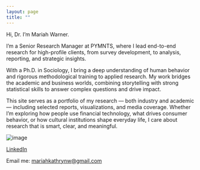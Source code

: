 ```yaml
---
layout: page
title: ""
---
```


Hi, Dr. I’m Mariah Warner.

I’m a Senior Research Manager at PYMNTS, where I lead end-to-end research for high-profile clients, from survey development, to analysis, reporting, and strategic insights.

With a Ph.D. in Sociology, I bring a deep understanding of human behavior and rigorous methodological training to applied research. My work bridges the academic and business worlds, combining storytelling with strong statistical skills to answer complex questions and drive impact.

This site serves as a portfolio of my research — both industry and academic — including selected reports, visualizations, and media coverage. Whether I’m exploring how people use financial technology, what drives consumer behavior, or how cultural institutions shape everyday life, I care about research that is smart, clear, and meaningful.

![image](/assets/images/IMG_7204.jpg)


[LinkedIn](https://www.linkedin.com/in/mariah-warner-phd-388296263/)  

Email me: mariahkathrynw@gmail.com
